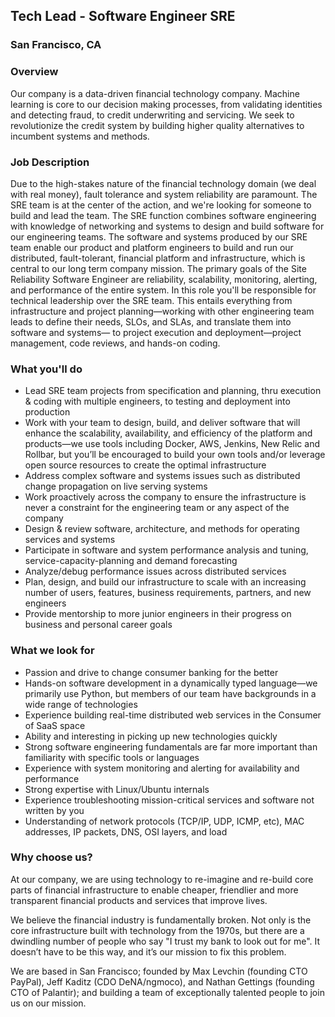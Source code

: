 ## Tech Lead - Software Engineer SRE
### San Francisco, CA

### Overview
Our company is a data-driven financial technology company. Machine learning is core to our decision making processes, from validating identities and detecting fraud, to credit underwriting and servicing. We seek to revolutionize the credit system by building higher quality alternatives to incumbent systems and methods.

### Job Description
Due to the high-stakes nature of the financial technology domain (we deal with real money), fault tolerance and system reliability are paramount. The SRE team is at the center of the action, and we're looking for someone to build and lead the team.
The SRE function combines software engineering with knowledge of networking and systems to design and build software for our engineering teams. The software and systems produced by our SRE team enable our product and platform engineers to build and run our distributed, fault-tolerant, financial platform and infrastructure, which is central to our long term company mission. The primary goals of the Site Reliability Software Engineer are reliability, scalability, monitoring, alerting, and performance of the entire system.
In this role you'll be responsible for technical leadership over the SRE team. This entails everything from infrastructure and project planning—working with other engineering team leads to define their needs, SLOs, and SLAs, and translate them into software and systems— to project execution and deployment—project management, code reviews, and hands-on coding.

### What you'll do
+ Lead SRE team projects from specification and planning, thru execution & coding with multiple engineers, to testing and deployment into production
+ Work with your team to design, build, and deliver software that will enhance the scalability, availability, and efficiency of the platform and products—we use tools including Docker, AWS, Jenkins, New Relic and Rollbar, but you’ll be encouraged to build your own tools and/or leverage open source resources to create the optimal infrastructure
+ Address complex software and systems issues such as distributed change propagation on live serving systems
+ Work proactively across the company to ensure the infrastructure is never a constraint for the engineering team or any aspect of the company
+ Design & review software, architecture, and methods for operating services and systems
+ Participate in software and system performance analysis and tuning, service-capacity-planning and demand forecasting
+ Analyze/debug performance issues across distributed services
+ Plan, design, and build our infrastructure to scale with an increasing number of users, features, business requirements, partners, and new engineers
+ Provide mentorship to more junior engineers in their progress on business and personal career goals

### What we look for
+ Passion and drive to change consumer banking for the better
+ Hands-on software development in a dynamically typed language—we primarily use Python, but members of our team have backgrounds in a wide range of technologies
+ Experience building real-time distributed web services in the Consumer of SaaS space
+ Ability and interesting in picking up new technologies quickly
+ Strong software engineering fundamentals are far more important than familiarity with specific tools or languages
+ Experience with system monitoring and alerting for availability and performance
+ Strong expertise with Linux/Ubuntu internals
+ Experience troubleshooting mission-critical services and software not written by you
+ Understanding of network protocols (TCP/IP, UDP, ICMP, etc), MAC addresses, IP packets, DNS, OSI layers, and load

### Why choose us?
At our company, we are using technology to re-imagine and re-build core parts of financial infrastructure to enable cheaper, friendlier and more transparent financial products and services that improve lives.

We believe the financial industry is fundamentally broken. Not only is the core infrastructure built with technology from the 1970s, but there are a dwindling number of people who say "I trust my bank to look out for me". It doesn’t have to be this way, and it’s our mission to fix this problem.

We are based in San Francisco; founded by Max Levchin (founding CTO PayPal), Jeff Kaditz (CDO DeNA/ngmoco), and Nathan Gettings (founding CTO of Palantir); and building a team of exceptionally talented people to join us on our mission.

